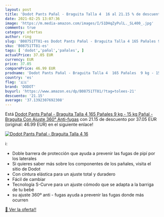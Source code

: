```yaml
---
layout: post
title: 'Dodot Pants Pañal - Braguita Talla 4  16 al 21.15 % de descuento'
date: 2021-02-25 13:07:36
image: 'https://m.media-amazon.com/images/I/51DHqZyPulL._SL400_.jpg'
comments: true
category: ofertas
author: ring
slug: 'B08751TT81-es Dodot Pants Pañal - Braguita Talla 4 165 Pañales 9 kg - 15...'
sku: 'B08751TT81-es'
tags: [ 'dodot','pañal','pañales', ]
actualPrice: 37.05 EUR
currency: EUR
price: 37.05
comparePrice: 46.99 EUR
prodname: 'Dodot Pants Pañal - Braguita Talla 4  165 Pañales  9 kg - 15 kg  Pañal - Braguita Con Ajuste 360° Anti-fugas'
country: 'es'
flag: '🇪🇸'
brand: 'DODOT'
buyurl: 'https://www.amazon.es/dp/B08751TT81/?tag=tolees-21'
descuento: '21.15'
average: '37.1392307692308'
---
```


Está [Dodot Pants Pañal - Braguita Talla 4  165 Pañales  9 kg - 15 kg  Pañal - Braguita Con Ajuste 360° Anti-fugas](https://www.amazon.es/dp/B08751TT81/?tag=tolees-21) con 21.15 de descuento por 37.05 EUR (original: 46.99 EUR) en el siguiente enlace!

[![Dodot Pants Pañal - Braguita Talla 4  16](https://m.media-amazon.com/images/I/51DHqZyPulL._SL400_.jpg)](https://www.amazon.es/dp/B08751TT81/?tag=tolees-21)

ℹ️:

- Doble barrera de protección que ayuda a prevenir las fugas de pipí por los laterales
- Si quieres saber más sobre los componentes de los pañales, visita el sitio de Dodot
- Con cintura elástica para un ajuste total y duradero
- Fácil de cambiar
- Tecnología S-Curve para un ajuste cómodo que se adapta a la barriga de tu bebé
- su ajuste 360º anti - fugas ayuda a prevenir las fugas donde más ocurren

[🛒 Ver la oferta!!](https://www.amazon.es/dp/B08751TT81/?tag=tolees-21)
